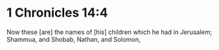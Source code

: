 # 1 Chronicles 14:4

Now these [are] the names of [his] children which he had in Jerusalem; Shammua, and Shobab, Nathan, and Solomon,